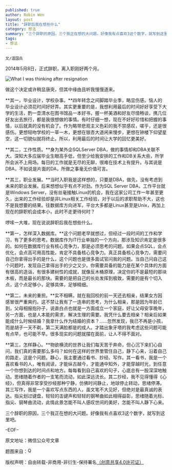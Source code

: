 ```yaml
---
published: true
author: Robin Wen
layout: post
title: "辞职后我在想些什么"
category: 想法
summary: "三个辞职的原因，三个我正在想的大问题。好像我有点喜欢3这个数字，就写到这里吧。"
tags: 
- 想法
---
```


`文/温国兵`

2014年5月8日，正式辞职，离入职刚好两个月。

![What I was thinking after resignation](http://i.imgur.com/VkOoWtA.png)

做这个决定或许稍显唐突，但其中缘由且听我慢慢道来。

**其一，毕业设计，学校杂事。**四年转念之间脚踏毕业季，略显伤感。恼人的毕业设计必须花时间好好弄。其实更重要的是，我想利用最后的时间好好享受下大学的生活，酌一壶清水在图书馆品一本好书，握一杯美酒和好友尽情畅谈，携几位好友出去旅行，都是我很想做的事情。有时仔细一想，现在不好好珍惜和把握的事情，以后就真的没有机会了。作为略带悲观主义色彩的我不禁感叹，嗟乎，还是很感伤。更想轻吻学校的一草一木，更想在银杏大道闲来慢步，更想在钟楼下仰望星空，这一切貌似就将终止。所以，利用最后的时间让大学的回忆更美好。

**其二，工作性质。**身为某外企SQLServer DBA，做的事情却和DBA关联不大。深知大多应届毕业生眼高手低，但至少给我安排的工作和DB关系大些，所学所会派不上用场。每日的工作就是无尽的无聊，很难在技术上有提升。与其说是DBA，不如说是片面的DA，所做之事毫无价值可言。

**其三，职业发展。**当时入职我是这样想的，只要是DBA，做先，没有考虑到未来的职业发展。后来想想似乎有点不对劲。作为SQL Server DBA，工作平台就是Windows Server，没有丝毫接触Linux的机会，我在这家公司工作一年甚至更久，出来的工作经验却是非Linux相关工作经验，对于以后的求职帮助不大，这也不是我想要的结果。往数据库方向进军，平台大多都是Linux甚至是Unix，再加上现在的辞职机会成本小，此时不走更待何时？

啰嗦一大堆，现在说说辞职后我在想些什么。

**第一，怎样深入数据库。**这个问题老早就想过，但经过一段时间的工作和学习，有了更多的思考。数据库作为IT行业单独的一个方向，那涉及知识肯定是很多的。如何在数据库行业有核心竞争力，那是必须思考的问题。如果会点SQL，会点优化，会点高可用高性能，肯定不具备核心竞争力。真正具备核心竞争力，需要问自己你拿得出手的是什么，这个问题也是很多面试官问我的问题。当自己问自己这个问题时，发现自己拿得出手的少之又少。你需要具备的能力是在某个具体的方面有很高的造诣，有很多建树性的成就，就像反木桶原理，决定你的不是最短的那块木板，而是最长的那块。需要的是把自己的长处发挥到极致，需要的是有个切入点，这个点足够小，足够具体，足够精细。

**第二，未来的重担。**实不相瞒，就在我回校的前一天还去相亲，结果女方因感冒很严重爽约。这不禁让我有了一连串的思考，为什么相亲，那是因为年龄已到，父母相报抱孙子，说直白点也就是一方面成立一个家庭，好让父母安享晚年，另一方面，也是人本能的需求，解决生理的需要。我凭什么要去相亲？相亲后如果能成什么时候结婚？我拿什么作为结婚的资本？……忽然发现，我已不再是小孩，而是胡子一天不剃，第二天满脸都是的成人。才踏出象牙塔的我考虑这些问题可能有点早，也可能不早。很多现实的问题就摆在面前，让人不得不面对。

**第三，怎样静心。**物欲横流的世界让我们每天苦于奔命，但心沉下来扪心自问，我们真的需要那么多吗？如何在这样的世界里管住自己，静下心来，沿着自己的路走，这是个问题。静心，我主要通过看书、抄经、写作。其一看书，我是一个喜欢看书的人，唯有阅读，才能纵古越今，才能通中知外，才能穿越时光，到任意一个你想到达的时间点和地方。每每看到自己喜欢的句子，心底总有一股深深地触动。思绪随着作者的一支笔而流动，如此深远流长。其二抄经，我不见得懂得《心经》，但真得非常享受抄经那种宁静，仿佛时间静止，地球停止转动，思绪停滞。其三写作，我是一个喜欢写点东西的人，虽文笔不大见好，但绝对是最真诚的表达。指尖划过键盘，轻轻的击键声和轻轻的钢琴曲如此相得益彰，思绪随着光标、指尖、钢琴曲流动，此情此景怎能不叫人感叹世间的美好，怎能不叫人静下心来。

三个辞职的原因，三个我正在想的大问题。好像我有点喜欢3这个数字，就写到这里吧。

–EOF–

原文地址：微信公众号文章

题图来自：<a href="http://zrdavis.com/i-quit/" target="_blank"><img src="http://i.imgur.com/nh8cHh4.gif" title="Quit" border="0" alt="Quit" height="16px" width="16px" /></a>

版权声明：自由转载-非商用-非衍生-保持署名<a href="http://creativecommons.org/licenses/by-nc-nd/4.0/deed.zh" target="_blank">（创意共享4.0许可证）</a>
